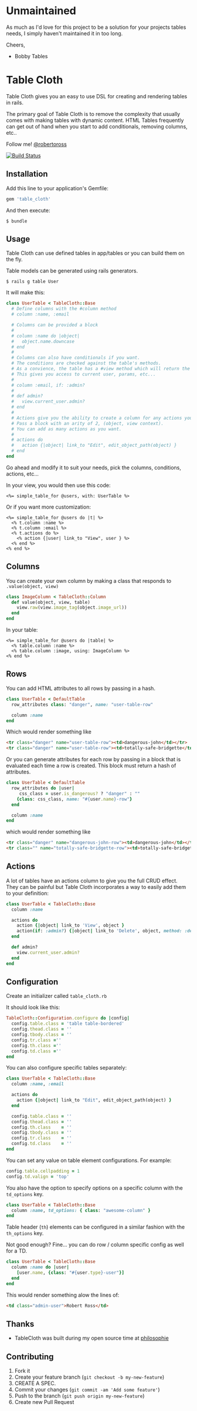 # Unmaintained

As much as I'd love for this project to be a solution for your projects tables needs, I simply haven't maintained it in too long.

Cheers,
- Bobby Tables


# Table Cloth

Table Cloth gives you an easy to use DSL for creating and rendering tables in rails.

The primary goal of Table Cloth is to remove the complexity that usually comes with making tables with dynamic content.
HTML Tables frequently can get out of hand when you start to add conditionals, removing columns, etc..

Follow me! [@robertoross](http://twitter.com/robertoross)

[![Build Status](https://travis-ci.org/bobbytables/table_cloth.png)](https://travis-ci.org/bobbytables/table_cloth)

## Installation

Add this line to your application's Gemfile:

```ruby
gem 'table_cloth'
```

And then execute:

    $ bundle

## Usage

Table Cloth can use defined tables in app/tables or you can build them on the fly.


Table models can be generated using rails generators.

```
$ rails g table User
```

It will make this:

```ruby
class UserTable < TableCloth::Base
  # Define columns with the #column method
  # column :name, :email

  # Columns can be provided a block
  #
  # column :name do |object|
  #   object.name.downcase
  # end
  #
  # Columns can also have conditionals if you want.
  # The conditions are checked against the table's methods.
  # As a convience, the table has a #view method which will return the current view context.
  # This gives you access to current user, params, etc...
  #
  # column :email, if: :admin?
  #
  # def admin?
  #   view.current_user.admin?
  # end
  #
  # Actions give you the ability to create a column for any actions you'd like to provide.
  # Pass a block with an arity of 2, (object, view context).
  # You can add as many actions as you want.
  #
  # actions do
  #   action {|object| link_to "Edit", edit_object_path(object) }
  # end
end
```

Go ahead and modify it to suit your needs, pick the columns, conditions, actions, etc...

In your view, you would then use this code:

```erb
<%= simple_table_for @users, with: UserTable %>
```

Or if you want more customization:

```erb
<%= simple_table_for @users do |t| %>
  <% t.column :name %>
  <% t.column :email %>
  <% t.actions do %>
    <% action {|user| link_to "View", user } %>
  <% end %>
<% end %>
```

## Columns

You can create your own column by making a class that responds to ```.value(object, view)```

```ruby
class ImageColumn < TableCloth::Column
  def value(object, view, table)
    view.raw(view.image_tag(object.image_url))
  end
end
```

In your table:

```erb
<%= simple_table_for @users do |table| %>
  <% table.column :name %>
  <% table.column :image, using: ImageColumn %>
<% end %>
```

## Rows

You can add HTML attributes to all rows by passing in a hash.

```ruby
class UserTable < DefaultTable
  row_attributes class: "danger", name: "user-table-row"

  column :name
end
```
Which would render something like

```html
<tr class="danger" name="user-table-row"><td>dangerous-john</td></tr>
<tr class="danger" name="user-table-row"><td>totally-safe-bridgette</td></tr>
```

Or you can generate attributes for each row by passing in a block that is evaluated each time a row is created. This block must return a hash of attributes.

```ruby
class UserTable < DefaultTable
  row_attributes do |user|
     css_class = user.is_dangerous? ? "danger" : ""
    {class: css_class, name: "#{user.name}-row"}
  end

  column :name
end
```

which would render something like

```html
<tr class="danger" name="dangerous-john-row"><td>dangerous-john</td></tr>
<tr class="" name="totally-safe-bridgette-row"><td>totally-safe-bridgette</td></tr>
```

## Actions

A lot of tables have an actions column to give you the full CRUD effect. They can be painful but Table Cloth incorporates a way to easily add them to your definition:

```ruby
class UserTable < TableCloth::Base
  column :name

  actions do
    action {|object| link_to 'View', object }
    action(if: :admin?) {|object| link_to 'Delete', object, method: :delete }
  end

  def admin?
    view.current_user.admin?
  end
end
```


## Configuration

Create an initializer called ```table_cloth.rb```

It should look like this:

```ruby
TableCloth::Configuration.configure do |config|
  config.table.class = 'table table-bordered'
  config.thead.class = ''
  config.tbody.class = ''
  config.tr.class =''
  config.th.class =''
  config.td.class =''
end
```

You can also configure specific tables separately:

```ruby
class UserTable < TableCloth::Base
  column :name, :email

  actions do
    action {|object| link_to "Edit", edit_object_path(object) }
  end

  config.table.class = ''
  config.thead.class = ''
  config.th.class    = ''
  config.tbody.class = ''
  config.tr.class    = ''
  config.td.class    = ''
end
```

You can set any value on table element configurations. For example:

```ruby
config.table.cellpadding = 1
config.td.valign = 'top'
```

You also have the option to specify options on a specific column with the ```td_options``` key.

```ruby
class UserTable < TableCloth::Base
  column :name, td_options: { class: "awesome-column" }
end
```

Table header (```th```) elements can be configured in a similar fashion with the ```th_options``` key.

Not good enough? Fine... you can do row / column specific config as well for a TD.

```ruby
class UserTable < TableCloth::Base
  column :name do |user|
    [user.name, {class: "#{user.type}-user"}]
  end
end
```

This would render something alow the lines of:

```html
<td class="admin-user">Robert Ross</td>
```

## Thanks

- TableCloth was built during my open source time at [philosophie](http://gophilosophie.com)

## Contributing

1. Fork it
2. Create your feature branch (`git checkout -b my-new-feature`)
3. CREATE A SPEC.
4. Commit your changes (`git commit -am 'Add some feature'`)
5. Push to the branch (`git push origin my-new-feature`)
6. Create new Pull Request

